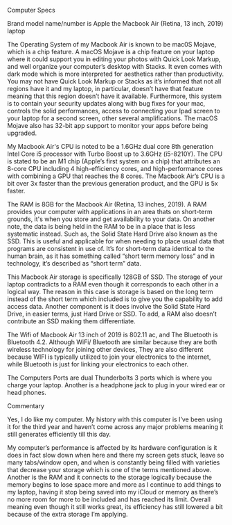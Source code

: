 Computer Specs 

Brand model name/number is Apple the Macbook Air (Retina, 13 inch, 2019) laptop  

The Operating System of my Macbook Air is known to be mac0S Mojave, which is a chip feature. A macOS Mojave is a chip feature on your laptop where it could support you in editing your photos with Quick Look Markup,  and well organize your computer’s desktop with Stacks. It even comes with dark mode which is more interpreted for aesthetics rather than productivity.  You may not have Quick Look Markup or Stacks as it’s informed that not all regions have it and my laptop, in particular, doesn’t have that feature meaning that this region doesn’t have it available.  Furthermore, this system is to contain your security updates along with bug fixes for your mac,  controls the solid performances, access to connecting your Ipad screen to your laptop for a second screen, other several amplifications. The macOS Mojave also has 32-bit app support to monitor your apps before being upgraded. 

My Macbook Air's CPU is noted to be a 1.6GHz dual core 8th generation Intel Core i5 processor with Turbo Boost up to 3.6GHz (i5-8210Y). The CPU is stated to be an M1 chip (Apple’s first system on a chip) that attributes an 8-core CPU including 4 high-efficiency cores, and high-performance cores with combining a GPU that reaches the 8 cores. The Macbook Air’s CPU is a bit over 3x faster than the previous generation product, and the GPU is 5x faster. 

The RAM is 8GB for the Macbook Air (Retina, 13 inches, 2019). A RAM provides your computer with applications in an area thats on short-term grounds, it's when you store and get availability to your data. On another note, the data is being held in the RAM to  be in a place that is less systematic instead. Such as, the Solid State Hard Drive also known as the SSD. This is useful and applicable for when needing to place usual data that programs are consistent in use of. It’s for short-term data identical to the human brain, as it has something called “short term memory loss” and in technology,  it’s described as  “short term” data. 

This Macbook Air storage is specifically 128GB of SSD. The storage of your laptop contradicts to a RAM even though it corresponds to each other in a logical way.  The reason in this case is storage is based on the long term instead of the short term which included is to give you the capability to add access data. Another component is it does involve the Solid State Hard Drive, in easier terms, just Hard Drive or SSD. To add, a RAM also doesn’t contribute an SSD making them differentiate. 

The Wifi of Macbook Air 13 inch of 2019 is 802.11 ac, and The Bluetooth is Bluetooth 4.2. Although WiFi/ Bluetooth are similar because they are both wireless technology for joining other devices, They are also different because WIFI is typically utilized to join your electronics to the internet, while Bluetooth is just for linking your electronics to each other.

The Computers Ports are dual Thunderbolts 3 ports which is where you charge your laptop. Another is a headphone jack to plug in your wired ear or head phones. 

Commentary 

Yes, I do like my computer. My history with this computer is I’ve been using it for the third year and haven’t come across any major problems meaning it still generates efficiently till this day. 

My computer’s performance is affected by its hardware configuration is it does in fact slow down when here and there my screen gets stuck, leave so many tabs/window open, and when is constantly being filled with varieties that decrease your storage which is one of the terms mentioned above. Another is the RAM and it connects to the storage logically because the memory begins to lose space more and more as I continue to add things to my laptop, having it stop being saved into my iCloud or memory as there’s no more room for more to be included and has reached its limit. Overall meaning even though it still works great, its efficiency has still lowered a bit because of the extra storage I’m applying.
